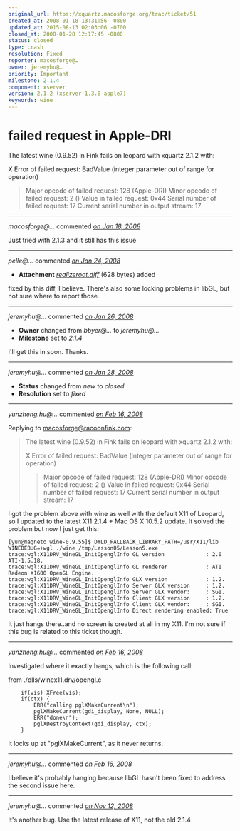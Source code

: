 ```yaml
---
original_url: https://xquartz.macosforge.org/trac/ticket/51
created_at: 2008-01-18 13:31:56 -0800
updated_at: 2015-08-13 02:03:06 -0700
closed_at: 2008-01-28 12:17:45 -0800
status: closed
type: crash
resolution: Fixed
reporter: macosforge@…
owner: jeremyhu@…
priority: Important
milestone: 2.1.4
component: xserver
version: 2.1.2 (xserver-1.3.0-apple7)
keywords: wine
---
```


failed request in Apple-DRI
===========================


The latest wine (0.9.52) in Fink fails on leopard with xquartz 2.1.2 with:

X Error of failed request: BadValue (integer parameter out of range for operation)

> Major opcode of failed request: 128 (Apple-DRI)
> Minor opcode of failed request: 2 ()
> Value in failed request: 0x44
> Serial number of failed request: 17
> Current serial number in output stream: 17



---

*macosforge@…* commented *[on Jan 18, 2008](https://xquartz.macosforge.org/trac/ticket/51#comment:1 "January 18, 2008 at 2:56 PM PST")*

Just tried with 2.1.3 and it still has this issue



---

*pelle@…* commented *[on Jan 24, 2008](https://xquartz.macosforge.org/trac/attachment/ticket/51/realizeroot.diff "January 24, 2008 at 8:44 AM PST")*

-   **Attachment** *[realizeroot.diff](../attachment/ticket/51/realizeroot.diff)* (628 bytes) added

fixed by this diff, I believe. There's also some locking problems in libGL, but not sure where to report those.



---

*jeremyhu@…* commented *[on Jan 26, 2008](https://xquartz.macosforge.org/trac/ticket/51#comment:2 "January 26, 2008 at 11:22 AM PST")*

-   **Owner** changed from *bbyer@…* to *jeremyhu@…*
-   **Milestone** set to *2.1.4*

I'll get this in soon. Thanks.



---

*jeremyhu@…* commented *[on Jan 28, 2008](https://xquartz.macosforge.org/trac/ticket/51#comment:3 "January 28, 2008 at 12:17 PM PST")*

-   **Status** changed from *new* to *closed*
-   **Resolution** set to *fixed*



---

*yunzheng.hu@…* commented *[on Feb 16, 2008](https://xquartz.macosforge.org/trac/ticket/51#comment:4 "February 16, 2008 at 8:59 AM PST")*

Replying to [macosforge@racoonfink.com](https://xquartz.macosforge.org/trac/ticket/51):

> The latest wine (0.9.52) in Fink fails on leopard with xquartz 2.1.2 with:
>
> X Error of failed request: BadValue (integer parameter out of range for operation)
>
> > Major opcode of failed request: 128 (Apple-DRI)
> > Minor opcode of failed request: 2 ()
> > Value in failed request: 0x44
> > Serial number of failed request: 17
> > Current serial number in output stream: 17

I got the problem above with wine as well with the default X11 of Leopard, so I updated to the latest X11 2.1.4 + Mac OS X 10.5.2 update. It solved the problem but now I just get this:

    [yun@magneto wine-0.9.55]$ DYLD_FALLBACK_LIBRARY_PATH=/usr/X11/lib WINEDEBUG=+wgl ./wine /tmp/Lesson05/Lesson5.exe 
    trace:wgl:X11DRV_WineGL_InitOpenglInfo GL version             : 2.0 ATI-1.5.18.
    trace:wgl:X11DRV_WineGL_InitOpenglInfo GL renderer            : ATI Radeon X1600 OpenGL Engine.
    trace:wgl:X11DRV_WineGL_InitOpenglInfo GLX version            : 1.2.
    trace:wgl:X11DRV_WineGL_InitOpenglInfo Server GLX version     : 1.2.
    trace:wgl:X11DRV_WineGL_InitOpenglInfo Server GLX vendor:     : SGI.
    trace:wgl:X11DRV_WineGL_InitOpenglInfo Client GLX version     : 1.2.
    trace:wgl:X11DRV_WineGL_InitOpenglInfo Client GLX vendor:     : SGI.
    trace:wgl:X11DRV_WineGL_InitOpenglInfo Direct rendering enabled: True

It just hangs there..and no screen is created at all in my X11. I'm not sure if this bug is related to this ticket though.



---

*yunzheng.hu@…* commented *[on Feb 16, 2008](https://xquartz.macosforge.org/trac/ticket/51#comment:5 "February 16, 2008 at 10:43 AM PST")*

Investigated where it exactly hangs, which is the following call:

from ./dlls/winex11.drv/opengl.c

        if(vis) XFree(vis);
        if(ctx) {
            ERR("calling pglXMakeCurrent\n");
            pglXMakeCurrent(gdi_display, None, NULL);
            ERR("done\n");
            pglXDestroyContext(gdi_display, ctx);
        }

It locks up at "pglXMakeCurrent", as it never returns.



---

*jeremyhu@…* commented *[on Feb 16, 2008](https://xquartz.macosforge.org/trac/ticket/51#comment:6 "February 16, 2008 at 10:58 AM PST")*

I believe it's probably hanging because libGL hasn't been fixed to address the second issue here.



---

*jeremyhu@…* commented *[on Nov 12, 2008](https://xquartz.macosforge.org/trac/ticket/51#comment:9 "November 12, 2008 at 8:12 AM PST")*

It's another bug. Use the latest release of X11, not the old 2.1.4



